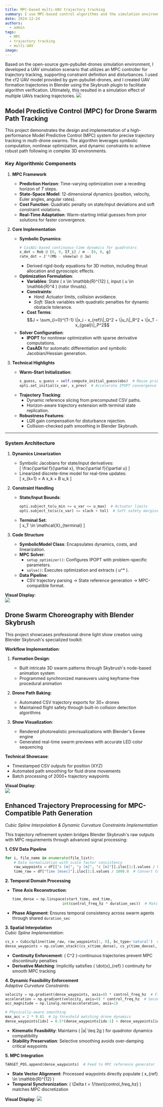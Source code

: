 ```yaml
---
title: MPC-based multi-UAV trajectory tracking
summary: I use MPC-based control algorithms and the simulation environment of gym-pybullet-drones to implement trajectory tracking for multi-UAV simulations!
date: 2024-12-24
authors:
  - admin
tags:
  - MPC
  - trajectory tracking
  - multi-UAV
image:
---
```


Based on the open-source gym-pybullet-drones simulation environment, I developed a UAV simulation scenario that utilizes an MPC controller for trajectory tracking, supporting constraint definition and disturbances. I used the cf2 UAV model provided by gym-pybullet-drones, and I created UAV formation trajectories in Blender using the Skybrush plugin to facilitate algorithm verification. Ultimately, this resulted in a simulation effect of multiple UAVs tracking trajectories. 
![](./featured.png)

## Model Predictive Control (MPC) for Drone Swarm Path Tracking

This project demonstrates the design and implementation of a high-performance Model Predictive Control (MPC) system for precise trajectory tracking in multi-drone swarms. The algorithm leverages symbolic computation, nonlinear optimization, and dynamic constraints to achieve robust path following in complex 3D environments.  

### **Key Algorithmic Components**  
1. **MPC Framework**  
   - **Prediction Horizon**: Time-varying optimization over a receding horizon of $T$ steps.  
   - **State-Space Model**: 12-dimensional dynamics (position, velocity, Euler angles, angular rates).  
   - **Cost Function**: Quadratic penalty on state/input deviations and soft constraint violations.  
   - **Real-Time Adaptation**: Warm-starting initial guesses from prior solutions for faster convergence.  

2. **Core Implementation**  
   - **Symbolic Dynamics**:  
     ```python  
     # CasADi-based continuous-time dynamics for quadrotors  
     x_dot = Rob @ [0, 0, Σf_i] / m - [0, 0, g]  
     rate_dot = J⁻¹(Mb - skew(ω) @ Jω)  
     ```  
     - Derived rigid-body equations for 3D motion, including thrust allocation and gyroscopic effects.  
   - **Optimization Formulation**:  
     - **Variables**: State \( x \in \mathbb{R}^{12} \), input \( u \in \mathbb{R}^4 \) (rotor thrusts).  
     - **Constraints**:  
       - *Hard*: Actuator limits, collision avoidance.  
       - *Soft*: Slack variables with quadratic penalties for dynamic obstacle tolerance.  
     - **Cost Terms**:  
       $$J = \sum_{i=0}^{T-1} \|x_i - x_{ref}\|_Q^2 + \|u_i\|_R^2 + \|x_T - x_{goal}\|_P^2$$  
   - **Solver Configuration**:  
     - **IPOPT** for nonlinear optimization with sparse derivative computations.  
     - **CasADi** for automatic differentiation and symbolic Jacobian/Hessian generation.  

3. **Technical Highlights**  
   - **Warm-Start Initialization**:  
     ```python  
     x_guess, u_guess = self.compute_initial_guess(obs)  # Reuse prior solutions  
     opti.set_initial(x_var, x_prev)  # Accelerate IPOPT convergence  
     ```  
   - **Trajectory Tracking**:  
     - Dynamic reference slicing from precomputed CSV paths.  
     - Horizon-aware trajectory extension with terminal state replication.  
   - **Robustness Features**:  
     - LQR gain compensation for disturbance rejection.  
     - Collision-checked path smoothing in Blender Skybrush.  

---

### **System Architecture**  
1. **Dynamics Linearization**  
   - Symbolic Jacobians for state/input derivatives:  
     \[ \frac{\partial f}{\partial x}, \frac{\partial f}{\partial u} \]  
   - Linearized discrete-time model for real-time updates:  
     \[ x_{k+1} = A x_k + B u_k \]  

2. **Constraint Handling**  
   - **State/Input Bounds**:  
     ```python  
     opti.subject_to(u_min <= u_var <= u_max)  # Actuator limits  
     opti.subject_to(sc(x_var) <= slack + tol)  # Soft safety margins  
     ```  
   - **Terminal Set**:  
     \[ x_T \in \mathcal{X}_{terminal} \]  

3. **Code Structure**  
   - **SymbolicModel Class**: Encapsulates dynamics, costs, and linearization.  
   - **MPC Solver**:  
     - `setup_optimizer()`: Configures IPOPT with problem-specific parameters.  
     - `solve()`: Executes optimization and extracts \( u^* \).  
   - **Data Pipeline**:  
     - CSV trajectory parsing → State reference generation → MPC-compatible format.  

**Visual Display**:  
![](./7-1.gif)

## Drone Swarm Choreography with Blender Skybrush

This project showcases professional drone light show creation using Blender Skybrush's specialized toolkit:  

**Workflow Implementation**:  
1. **Formation Design**:  
   - Built intricate 3D swarm patterns through Skybrush's node-based animation system  
   - Programmed synchronized maneuvers using keyframe-free procedural animation  

2. **Drone Path Baking**:  
   - Automated CSV trajectory exports for 30+ drones  
   - Maintained flight safety through built-in collision detection algorithms  

3. **Show Visualization**:  
   - Rendered photorealistic previsualizations with Blender's Eevee engine  
   - Generated real-time swarm previews with accurate LED color sequencing  

**Technical Showcase**:  
- Timestamped CSV outputs for position (XYZ)   
- Automated path smoothing for fluid drone movements  
- Batch processing of 2000+ trajectory waypoints  

**Visual Display**:  
![](./1-2.gif)
## Enhanced Trajectory Preprocessing for MPC-Compatible Path Generation  
*Cubic Spline Interpolation & Dynamic Curvature Constraints Implementation*

This trajectory refinement system bridges Blender Skybrush's raw outputs with MPC requirements through advanced signal processing:

**1. CSV Data Pipeline**  
```python
for i, file_name in enumerate(file_list):
    # Data normalization with scale factor consistency
    raw_waypoints = df[["x [m]", "y [m]", "z [m]"]].iloc[1:].values / 6.0  # Maintain scaling factor
    time_raw = df["Time [msec]"].iloc[1:].values / 1000.0  # Convert to seconds
```

**2. Temporal Domain Processing**  
- **Time Axis Reconstruction**:  
  ```python
  time_dense = np.linspace(start_time, end_time, 
                         int(control_freq_hz * duration_sec))  # Match MPC control frequency
  ```  
- **Phase Alignment**: Ensures temporal consistency across swarm agents through shared `duration_sec`

**3. Spatial Interpolation**  
*Cubic Spline Implementation*:  
```python
cs_x = CubicSpline(time_raw, raw_waypoints[:, 0], bc_type='natural')  # Natural boundary conditions
dense_waypoints = np.column_stack((cs_x(time_dense), cs_y(time_dense), cs_z(time_dense)))
```  
- **Continuity Enforcement**: \( C^2 \)-continuous trajectories prevent MPC discontinuity penalties  
- **Derivative Matching**: Implicitly satisfies \( \dot{x}_{ref} \) continuity for smooth MPC tracking

**4. Dynamic Feasibility Enforcement**  
*Adaptive Curvature Constraints*:  
```python
velocity = np.gradient(dense_waypoints, axis=0) * control_freq_hz  # First derivative
acceleration = np.gradient(velocity, axis=0) * control_freq_hz  # Second derivative
acc_magnitude = np.linalg.norm(acceleration, axis=1)

# Physically-aware smoothing
max_acc = 2 * 9.81  # 2g threshold matching drone dynamics
dense_waypoints[idx] = 0.5*(dense_waypoints[idx-1] + dense_waypoints[idx+1])  # Local averaging
```  
- **Kinematic Feasibility**: Maintains \( \|a\| \leq 2g \) for quadrotor dynamics compatibility  
- **Stability Preservation**: Selective smoothing avoids over-damping critical waypoints

**5. MPC Integration**  
```python
TARGET_POS.append(dense_waypoints)  # Feed to MPC reference generator
```  
- **State Vector Alignment**: Processed waypoints directly populate \( x_{ref} \in \mathbb{R}^{12} \)  
- **Temporal Synchronization**: \( \Delta t = 1/\text{control\_freq\_hz} \) matches MPC discretization

**Visual Display**: 
![](./3-2peg.gif)